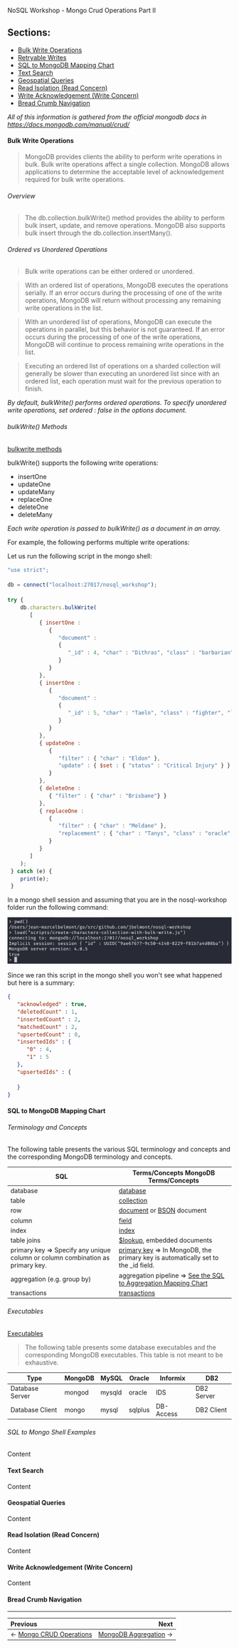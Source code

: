 NoSQL Workshop - Mongo Crud Operations Part II

## Sections:

* [Bulk Write Operations](#bulk_write_operations)
* [Retryable Writes](#retryable_writes)
* [SQL to MongoDB Mapping Chart](#sql_to_mongodb_mapping_chart)
* [Text Search](#text_search)
* [Geospatial Queries](#geospatial_queries)
* [Read Isolation (Read Concern)](#read_isolation_(read_concern))
* [Write Acknowledgement (Write Concern)](#write_acknowledgement_(write_concern))
* [Bread Crumb Navigation](#bread-crumb-navigation)

*All of this information is gathered from the official mongodb docs in https://docs.mongodb.com/manual/crud/*

#### Bulk Write Operations

> MongoDB provides clients the ability to perform write operations in bulk. Bulk write operations affect a single collection. MongoDB allows applications to determine the acceptable level of acknowledgement required for bulk write operations.


###### Overview

> The db.collection.bulkWrite() method provides the ability to perform bulk insert, update, and remove operations. MongoDB also supports bulk insert through the db.collection.insertMany().

###### Ordered vs Unordered Operations

> Bulk write operations can be either ordered or unordered.

> With an ordered list of operations, MongoDB executes the operations serially. If an error occurs during the processing of one of the write operations, MongoDB will return without processing any remaining write operations in the list.

> With an unordered list of operations, MongoDB can execute the operations in parallel, but this behavior is not guaranteed. If an error occurs during the processing of one of the write operations, MongoDB will continue to process remaining write operations in the list.

> Executing an ordered list of operations on a sharded collection will generally be slower than executing an unordered list since with an ordered list, each operation must wait for the previous operation to finish.

*By default, bulkWrite() performs ordered operations. To specify unordered write operations, set ordered : false in the options document.*

###### bulkWrite() Methods

[bulkwrite methods](https://docs.mongodb.com/manual/core/bulk-write-operations/#bulkwrite-methods)

bulkWrite() supports the following write operations:

* insertOne
* updateOne
* updateMany
* replaceOne
* deleteOne
* deleteMany

*Each write operation is passed to bulkWrite() as a document in an array.*

For example, the following performs multiple write operations:

Let us run the following script in the mongo shell:

```js
"use strict";

db = connect("localhost:27017/nosql_workshop");

try {
    db.characters.bulkWrite(
       [
          { insertOne :
             {
                "document" :
                {
                   "_id" : 4, "char" : "Dithras", "class" : "barbarian", "lvl" : 4
                }
             }
          },
          { insertOne :
             {
                "document" :
                {
                   "_id" : 5, "char" : "Taeln", "class" : "fighter", "lvl" : 3
                }
             }
          },
          { updateOne :
             {
                "filter" : { "char" : "Eldon" },
                "update" : { $set : { "status" : "Critical Injury" } }
             }
          },
          { deleteOne :
             { "filter" : { "char" : "Brisbane"} }
          },
          { replaceOne :
             {
                "filter" : { "char" : "Meldane" },
                "replacement" : { "char" : "Tanys", "class" : "oracle", "lvl" : 4 }
             }
          }
       ]
    );
 } catch (e) {
    print(e);
 }
```

In a mongo shell session and assuming that you are in the nosql-workshop folder run the following command:

![images/load-bulk-write-script](../images/load-bulk-write-script.png)

Since we ran this script in the mongo shell you won't see what happened but here is a summary:

```json
{
   "acknowledged" : true,
   "deletedCount" : 1,
   "insertedCount" : 2,
   "matchedCount" : 2,
   "upsertedCount" : 0,
   "insertedIds" : {
      "0" : 4,
      "1" : 5
   },
   "upsertedIds" : {

   }
}
```

#### SQL to MongoDB Mapping Chart

###### Terminology and Concepts

The following table presents the various SQL terminology and concepts and the corresponding MongoDB terminology and concepts.


| SQL | Terms/Concepts	MongoDB Terms/Concepts | 
| --- | --- |
| database | [database](https://docs.mongodb.com/manual/reference/glossary/#term-database) | 
| table | [collection](https://docs.mongodb.com/manual/reference/glossary/#term-collection) | 
| row | [document](https://docs.mongodb.com/manual/reference/glossary/#term-document) or [BSON](https://docs.mongodb.com/manual/reference/glossary/#term-bson) document | 
| column | [field](https://docs.mongodb.com/manual/reference/glossary/#term-field) | 
| index | [index](https://docs.mongodb.com/manual/reference/glossary/#term-index) | 
| table joins | [$lookup](https://docs.mongodb.com/manual/reference/operator/aggregation/lookup/#pipe._S_lookup), embedded documents | 
| primary key => Specify any unique column or column combination as primary key. | [primary key](https://docs.mongodb.com/manual/reference/glossary/#term-primary-key) => In MongoDB, the primary key is automatically set to the _id field. | 
| aggregation (e.g. group by) | aggregation pipeline => [See the SQL to Aggregation Mapping Chart](https://docs.mongodb.com/manual/reference/sql-aggregation-comparison/) | 
| transactions | [transactions](https://docs.mongodb.com/manual/core/transactions/) | 

###### Executables

[Executables](https://docs.mongodb.com/manual/reference/sql-comparison/#executables)

> The following table presents some database executables and the corresponding MongoDB executables. This table is not meant to be exhaustive.

| Type | MongoDB | MySQL | Oracle | Informix | DB2 | 
| --- | --- | --- | --- | --- | --- |
| Database Server |	mongod | mysqld | oracle | IDS | DB2 Server | 
| Database Client | mongo | mysql | sqlplus | DB-Access | DB2 Client | 


###### SQL to Mongo Shell Examples

Content

#### Text Search

Content

#### Geospatial Queries

Content

#### Read Isolation (Read Concern)

Content

#### Write Acknowledgement (Write Concern)

Content

#### Bread Crumb Navigation
_________________________

Previous | Next
:------- | ---:
← [Mongo CRUD Operations](./mongo-crud-operations.md) | [MongoDB Aggregation](./mongodb-aggregation.md) →
